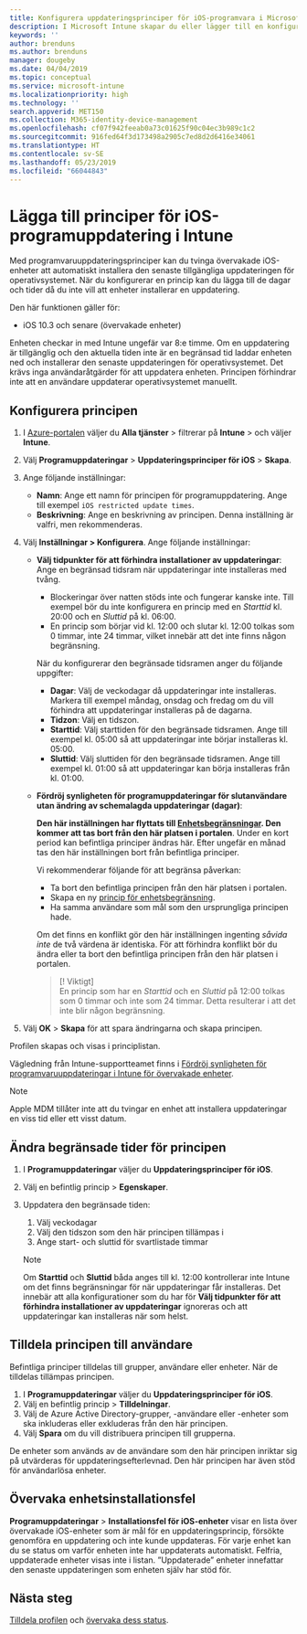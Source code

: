 ```yaml
---
title: Konfigurera uppdateringsprinciper för iOS-programvara i Microsoft Intune – Azure | Microsoft Docs
description: I Microsoft Intune skapar du eller lägger till en konfigurationsprincip för att begränsa när programvaruuppdateringar installeras automatiskt på iOS-enheter som hanteras eller övervakas av Intune. Du kan välja datum och tid när uppdateringar inte installeras. Du kan även tilldela den här principen till grupper, användare eller enheter samt söka efter eventuella installationsfel.
keywords: ''
author: brenduns
ms.author: brenduns
manager: dougeby
ms.date: 04/04/2019
ms.topic: conceptual
ms.service: microsoft-intune
ms.localizationpriority: high
ms.technology: ''
search.appverid: MET150
ms.collection: M365-identity-device-management
ms.openlocfilehash: cf07f942feeab0a73c01625f90c04ec3b989c1c2
ms.sourcegitcommit: 916fed64f3d173498a2905c7ed8d2d6416e34061
ms.translationtype: HT
ms.contentlocale: sv-SE
ms.lasthandoff: 05/23/2019
ms.locfileid: "66044843"
---
```

# <a name="add-ios-software-update-policies-in-intune"></a>Lägga till principer för iOS-programuppdatering i Intune

Med programvaruuppdateringsprinciper kan du tvinga övervakade iOS-enheter att automatiskt installera den senaste tillgängliga uppdateringen för operativsystemet. När du konfigurerar en princip kan du lägga till de dagar och tider då du inte vill att enheter installerar en uppdatering. 

Den här funktionen gäller för:

- iOS 10.3 och senare (övervakade enheter)

Enheten checkar in med Intune ungefär var 8:e timme. Om en uppdatering är tillgänglig och den aktuella tiden inte är en begränsad tid laddar enheten ned och installerar den senaste uppdateringen för operativsystemet. Det krävs inga användaråtgärder för att uppdatera enheten. Principen förhindrar inte att en användare uppdaterar operativsystemet manuellt.

## <a name="configure-the-policy"></a>Konfigurera principen

1. I [Azure-portalen](https://portal.azure.com) väljer du **Alla tjänster** > filtrerar på **Intune** > och väljer **Intune**.
2. Välj **Programuppdateringar** > **Uppdateringsprinciper för iOS** > **Skapa**.
3. Ange följande inställningar:

    - **Namn**: Ange ett namn för principen för programuppdatering. Ange till exempel `iOS restricted update times`.
    - **Beskrivning**: Ange en beskrivning av principen. Denna inställning är valfri, men rekommenderas.

4. Välj **Inställningar > Konfigurera**. Ange följande inställningar:

    - **Välj tidpunkter för att förhindra installationer av uppdateringar**: Ange en begränsad tidsram när uppdateringar inte installeras med tvång. 
      - Blockeringar över natten stöds inte och fungerar kanske inte. Till exempel bör du inte konfigurera en princip med en *Starttid* kl. 20:00 och en *Sluttid* på kl. 06:00.
      - En princip som börjar vid kl. 12:00 och slutar kl. 12:00 tolkas som 0 timmar, inte 24 timmar, vilket innebär att det inte finns någon begränsning.

      När du konfigurerar den begränsade tidsramen anger du följande uppgifter:

      - **Dagar**: Välj de veckodagar då uppdateringar inte installeras. Markera till exempel måndag, onsdag och fredag om du vill förhindra att uppdateringar installeras på de dagarna.
      - **Tidzon**: Välj en tidszon.
      - **Starttid**: Välj starttiden för den begränsade tidsramen. Ange till exempel kl. 05:00 så att uppdateringar inte börjar installeras kl. 05:00.
      - **Sluttid**: Välj sluttiden för den begränsade tidsramen. Ange till exempel kl. 01:00 så att uppdateringar kan börja installeras från kl. 01:00.

    - **Fördröj synligheten för programuppdateringar för slutanvändare utan ändring av schemalagda uppdateringar (dagar)**: 

      **Den här inställningen har flyttats till [Enhetsbegränsningar](device-restrictions-ios.md#general). Den kommer att tas bort från den här platsen i portalen**. Under en kort period kan befintliga principer ändras här. Efter ungefär en månad tas den här inställningen bort från befintliga principer.

      Vi rekommenderar följande för att begränsa påverkan:
        - Ta bort den befintliga principen från den här platsen i portalen.
        - Skapa en ny [princip för enhetsbegränsning](device-restrictions-ios.md#general).
        - Ha samma användare som mål som den ursprungliga principen hade.

      Om det finns en konflikt gör den här inställningen ingenting *såvida inte* de två värdena är identiska. För att förhindra konflikt bör du ändra eller ta bort den befintliga principen från den här platsen i portalen.
      > [! Viktigt]  
      > En princip som har en *Starttid* och en *Sluttid* på 12:00 tolkas som 0 timmar och inte som 24 timmar. Detta resulterar i att det inte blir någon begränsning.  

5. Välj **OK** > **Skapa** för att spara ändringarna och skapa principen.

Profilen skapas och visas i principlistan.

Vägledning från Intune-supportteamet finns i [Fördröj synligheten för programvaruuppdateringar i Intune för övervakade enheter](https://techcommunity.microsoft.com/t5/Intune-Customer-Success/Delaying-visibility-of-software-updates-in-Intune-for-supervised/ba-p/345753).

> [!NOTE]
> Apple MDM tillåter inte att du tvingar en enhet att installera uppdateringar en viss tid eller ett visst datum.

## <a name="change-the-restricted-times-for-the-policy"></a>Ändra begränsade tider för principen

1. I **Programuppdateringar** väljer du **Uppdateringsprinciper för iOS**.
2. Välj en befintlig princip > **Egenskaper**.
3. Uppdatera den begränsade tiden:

    1. Välj veckodagar
    2. Välj den tidszon som den här principen tillämpas i
    3. Ange start- och sluttid för svartlistade timmar

    > [!NOTE]
    > Om **Starttid** och **Sluttid** båda anges till kl. 12:00 kontrollerar inte Intune om det finns begränsningar för när uppdateringar får installeras. Det innebär att alla konfigurationer som du har för **Välj tidpunkter för att förhindra installationer av uppdateringar** ignoreras och att uppdateringar kan installeras när som helst.  

## <a name="assign-the-policy-to-users"></a>Tilldela principen till användare

Befintliga principer tilldelas till grupper, användare eller enheter. När de tilldelas tillämpas principen.

1. I **Programuppdateringar** väljer du **Uppdateringsprinciper för iOS**.
2. Välj en befintlig princip > **Tilldelningar**. 
3. Välj de Azure Active Directory-grupper, -användare eller -enheter som ska inkluderas eller exkluderas från den här principen.
4. Välj **Spara** om du vill distribuera principen till grupperna.

De enheter som används av de användare som den här principen inriktar sig på utvärderas för uppdateringsefterlevnad. Den här principen har även stöd för användarlösa enheter.

## <a name="monitor-device-installation-failures"></a>Övervaka enhetsinstallationsfel
<!-- 1352223 -->
**Programuppdateringar** > **Installationsfel för iOS-enheter** visar en lista över övervakade iOS-enheter som är mål för en uppdateringsprincip, försökte genomföra en uppdatering och inte kunde uppdateras. För varje enhet kan du se status om varför enheten inte har uppdaterats automatiskt. Felfria, uppdaterade enheter visas inte i listan. ”Uppdaterade” enheter innefattar den senaste uppdateringen som enheten själv har stöd för.

## <a name="next-steps"></a>Nästa steg

[Tilldela profilen](device-profile-assign.md) och [övervaka dess status](device-profile-monitor.md).
